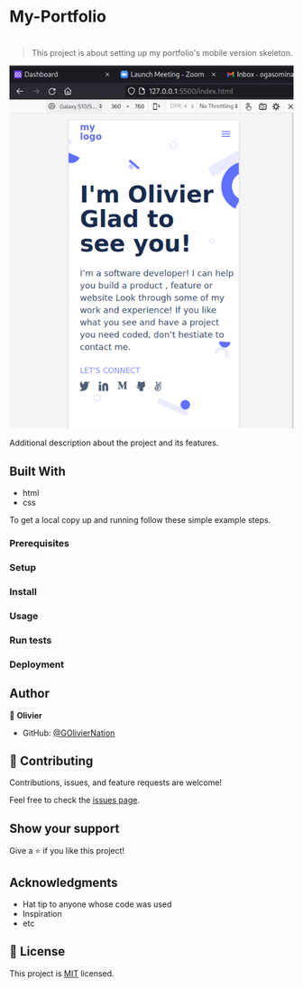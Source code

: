 # My-Portfolio


# 

> This project is about setting up my portfolio's mobile version skeleton.

![setup m-version skeleton](./photos/shots/screenshot1.png)




Additional description about the project and its features.

## Built With

- html
- css


To get a local copy up and running follow these simple example steps.

### Prerequisites

### Setup

### Install

### Usage

### Run tests

### Deployment


## Author

👤 **Olivier**

- GitHub: [@GOlivierNation](https://github.com/GOlivierNation)

## 🤝 Contributing

Contributions, issues, and feature requests are welcome!

Feel free to check the [issues page](../../issues/).

## Show your support

Give a ⭐️ if you like this project!

## Acknowledgments

- Hat tip to anyone whose code was used
- Inspiration
- etc

## 📝 License

This project is [MIT](./MIT.md) licensed.
